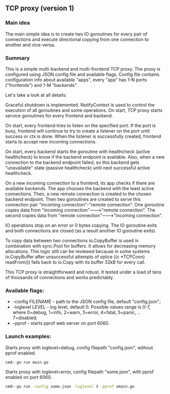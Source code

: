 ## TCP proxy (version 1)

### Main idea
The main simple idea is to create two IO goroutines for every pair of connections and execute directional copying from one connection to another and vice-versa.

### Summary
This is a simple multi-backend and multi-frontend TCP proxy. The proxy is configured using JSON config file and available flags.
Config file contains configuration info about available "apps", every "app" has 1-N ports ("frontends") and 1-M "backends".

Let's take a look at all details:

Graceful shutdown is implemented. NotifyContext is used to control the execution of all goroutines and some operations.
On start, TCP proxy starts service goroutines for every frontend and backend.

On start, every frontend tries to listen on the specified port. If the port is busy, frontend will continue to try to create a listener on the port until success or ctx is done.
When the listener is successfully created, frontend starts to accept new incoming connections.

On start, every backend starts the goroutine with healthcheck (active healthcheck) to know if the backend endpoint is available. 
Also, when a new connection to the backend endpoint failed, so this backend gets "unavailable" state (passive healthcheck) until next successful active healthcheck.

On a new incoming connection to a frontend, its app checks if there are available backends. The app chooses the backend with the least active connections.
Then, a new remote connection is created to the chosen backend endpoint.
Then two goroutines are created to serve this connection pair "incoming connection"-"remote connection".
One goroutine copies data from "incoming connection"--->"remote connection". The second copies data from "remote connection"--->"incoming connection".

IO operations stop on an error or 0 bytes copying. The IO goroutine exits and both connections are closed (as a result another IO goroutine exits).

To copy data between two connections io.CopyBuffer is used in combination with sync.Pool for buffers. It allows for decreasing memory allocations.
This logic still can be reviewed because in some systems io.CopyBuffer after unsuccessful attempts of splice ((c *TCPConn) readFrom()) falls back to io.Copy with its buffer 32kB for every call.

This TCP proxy is straightforward and robust. It tested under a load of tens of thousands of connections and works predictably.

### Available flags:
* -config FILENAME - path to the JSON config file, default "config.json";
* -loglevel LEVEL - log level, default 0. Possible values range is 0-7, where 0=debug, 1=info, 2=warn, 3=error, 4=fatal, 5=panic, .. 7=disabled;
* -pprof - starts pprof web server on port 6060.

### Launch examples:

Starts proxy with loglevel=debug, config filepath "config.json", without pprof enabled.
```bash
cmd> go run main.go
```

Starts proxy with loglevel=error, config filepath "some.json", with pprof enabled on port 6060.
```bash
cmd> go run -config some.json -loglevel 3 -pprof omain.go
```



